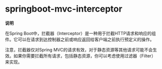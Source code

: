 # springboot-mvc-interceptor

**说明**

在Spring Boot中，拦截器（Interceptor）是一种用于拦截HTTP请求和响应的组件。它可以在请求到达控制器之前或响应返回给客户端之前执行预定义的操作。

注意，拦截器仅对Spring MVC的请求有效，对于静态资源等其他请求可能不会生效。如果你需要拦截所有请求，包括静态资源，你可以考虑使用过滤器（Filter）来实现。

